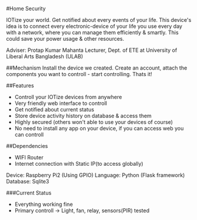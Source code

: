 #Home Security

IOTize your world. Get notified about every events of your life. This device's idea is to connect every electronic-device of your life you use every day with a network, where you can manage them efficiently & smartly. This could save your power usage & other resources. 

Adviser:
Protap Kumar Mahanta
Lecturer, Dept. of ETE at University of Liberal Arts Bangladesh (ULAB)

##Mechanism
Install the device we created. Create an account, attach the components you want to controll - start controlling. Thats it!

##Features
 - Controll your IOTize devices from anywhere
 - Very friendly web interface to controll
 - Get notified about current status
 - Store device activity history on database & access them
 - Highly secured (others won't able to use your devices of course)
 - No need to install any app on your device, if you can access web you can controll

##Dependencies
 - WIFI Router
 - Internet connection with Static IP(to access globally)

Device: Raspberry Pi2 (Using GPIO)
Language: Python (Flask framework)
Database: Sqlite3

###Current Status
 - Everything working fine
 - Primary controll -> Light, fan, relay, sensors(PIR) tested
